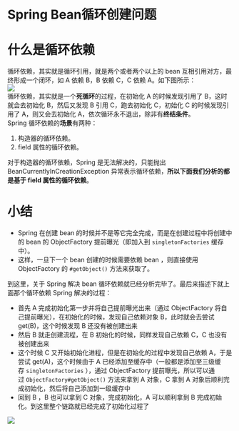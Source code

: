 # Spring Bean循环创建问题

<a name="s8ILr"></a>
# 什么是循环依赖

循环依赖，其实就是循环引用，就是两个或者两个以上的 bean 互相引用对方，最终形成一个闭环，如 A 依赖 B，B 依赖 C，C 依赖 A。如下图所示：<br />![](https://cdn.nlark.com/yuque/0/2019/jpeg/382109/1561459547654-eddd8429-936e-49f6-a6d4-70591b11792b.jpeg#align=left&display=inline&height=249&originHeight=249&originWidth=308&size=0&status=done&width=308)<br />循环依赖，其实就是一个**死循环**的过程，在初始化 A 的时候发现引用了 B，这时就会去初始化 B，然后又发现 B 引用 C，跑去初始化 C，初始化 C 的时候发现引用了 A，则又会去初始化 A，依次循环永不退出，除非有**终结条件**。<br />Spring 循环依赖的**场景**有两种：

1. 构造器的循环依赖。
1. field 属性的循环依赖。

对于构造器的循环依赖，Spring 是无法解决的，只能抛出 BeanCurrentlyInCreationException 异常表示循环依赖，**所以下面我们分析的都是基于 field 属性的循环依赖**。<br />


<a name="UI5ef"></a>
# 小结

- Spring 在创建 bean 的时候并不是等它完全完成，而是在创建过程中将创建中的 bean 的 ObjectFactory 提前曝光（即加入到 `singletonFactories` 缓存中）。
- 这样，一旦下一个 bean 创建的时候需要依赖 bean ，则直接使用 ObjectFactory 的 `#getObject()` 方法来获取了。

到这里，关于 Spring 解决 bean 循环依赖就已经分析完毕了。最后来描述下就上面那个循环依赖 Spring 解决的过程：

- 首先 A 完成初始化第一步并将自己提前曝光出来（通过 ObjectFactory 将自己提前曝光），在初始化的时候，发现自己依赖对象 B，此时就会去尝试 get(B)，这个时候发现 B 还没有被创建出来
- 然后 B 就走创建流程，在 B 初始化的时候，同样发现自己依赖 C，C 也没有被创建出来
- 这个时候 C 又开始初始化进程，但是在初始化的过程中发现自己依赖 A，于是尝试 get(A)，这个时候由于 A 已经添加至缓存中（一般都是添加至三级缓存 `singletonFactories` ），通过 ObjectFactory 提前曝光，所以可以通过 `ObjectFactory#getObject()` 方法来拿到 A 对象，C 拿到 A 对象后顺利完成初始化，然后将自己添加到一级缓存中
- 回到 B ，B 也可以拿到 C 对象，完成初始化，A 可以顺利拿到 B 完成初始化。到这里整个链路就已经完成了初始化过程了

![](https://cdn.nlark.com/yuque/0/2019/png/382109/1561459836009-77912b1f-dcde-4ad1-bbe2-412146f35c19.png#align=left&display=inline&height=970&originHeight=970&originWidth=2126&size=0&status=done&width=2126)
